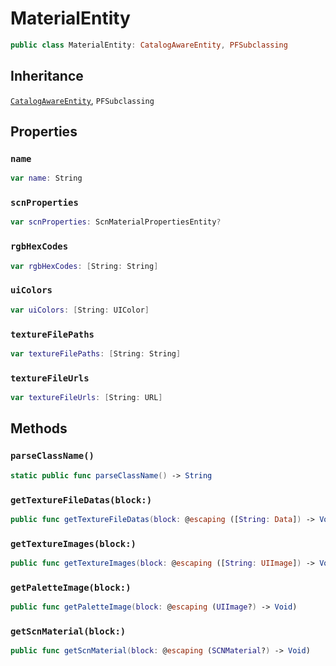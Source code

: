 # MaterialEntity

``` swift
public class MaterialEntity: CatalogAwareEntity, PFSubclassing
```

## Inheritance

[`CatalogAwareEntity`](configwise-sdk-ios/api-reference/CatalogAwareEntity), `PFSubclassing`

## Properties

### `name`

``` swift
var name: String
```

### `scnProperties`

``` swift
var scnProperties: ScnMaterialPropertiesEntity?
```

### `rgbHexCodes`

``` swift
var rgbHexCodes: [String: String]
```

### `uiColors`

``` swift
var uiColors: [String: UIColor]
```

### `textureFilePaths`

``` swift
var textureFilePaths: [String: String]
```

### `textureFileUrls`

``` swift
var textureFileUrls: [String: URL]
```

## Methods

### `parseClassName()`

``` swift
static public func parseClassName() -> String
```

### `getTextureFileDatas(block:)`

``` swift
public func getTextureFileDatas(block: @escaping ([String: Data]) -> Void)
```

### `getTextureImages(block:)`

``` swift
public func getTextureImages(block: @escaping ([String: UIImage]) -> Void)
```

### `getPaletteImage(block:)`

``` swift
public func getPaletteImage(block: @escaping (UIImage?) -> Void)
```

### `getScnMaterial(block:)`

``` swift
public func getScnMaterial(block: @escaping (SCNMaterial?) -> Void)
```
